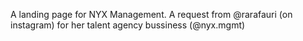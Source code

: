 A landing page for NYX Management. A request from @rarafauri (on instagram) for her talent agency bussiness (@nyx.mgmt)
